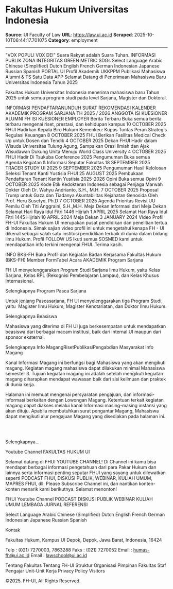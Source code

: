 # Fakultas Hukum Universitas Indonesia

**Source**: UI Faculty of Law
**URL**: https://law.ui.ac.id
**Scraped**: 2025-10-10T06:44:17.701075
**Category**: employment

---

"VOX POPULI VOX DEI" Suara Rakyat adalah Suara Tuhan.
INFORMASI PUBLIK ZONA INTEGRITAS GREEN METRIC SDGs 
Select Language
Arabic
Chinese (Simplified)
Dutch
English
French
German
Indonesian
Japanese
Russian
Spanish
PORTAL UI
Profil
Akademik
UKKPPM
Publikasi
Mahasiswa
Alumni & TS
Satu Data
APP
Selamat Datang di
Penerimaan Mahasiswa Baru
Universitas Indonesia Tahun 2025

Fakultas Hukum Universitas Indonesia menerima mahasiswa baru Tahun 2025 untuk semua program studi pada level Sarjana, Magister dan Doktoral.

INFORMASI PENDAFTARANUNDUH SURAT REKOMENDASI
KALENDER AKADEMIK PROGRAM SARJANA TH 2025 / 2026
ANGGOTA
ISI KUESIONER ALUMNI FH
ISI KUESIONER EMPLOYER
Berita Terbaru
Buka semua berita terbaru mengenai riset, prestasi, dan kehidupan kampus
10 OCTOBER 2025
FHUI Hadirkan Kepala Biro Hukum Kemenkeu: Kupas Tuntas Peran Strategis Regulasi Keuangan
8 OCTOBER 2025
FHUI Berikan Fasilitas Medical Check Up untuk Dosen dan Tendik
4 OCTOBER 2025
Dekan FHUI Hadir dalam Wisuda Universitas Tulung Agung, Sampaikan Orasi Ilmiah dan Ajak Wisudawan Dukung Unita Menuju World Class University
4 OCTOBER 2025
FHUI Hadir Di Tsukuba Conference 2025
Pengumuman
Buka semua Agenda Kegiatan & Informasi Seputar Fakultas
18 SEPTEMBER 2025
TRACER STUDY UI 2025
9 SEPTEMBER 2025
Pengumuman Hasil Kelolosan Seleksi Tenant Kanti Yustisia FHUI
25 AUGUST 2025
Pembukaan Pendaftaran Tenant Kantin Yustisia 2025-2026
Opini
Buka semua Opini
9 OCTOBER 2025
Kode Etik Kedokteran Indonesia sebagai Penjaga Marwah Dokter Oleh Dr. Wahyu Andrianto, S.H., M.H.
7 OCTOBER 2025
Proposal Trump untuk Gaza dan Tiadanya Akuntabilitas Kejahatan Genosida Oleh Prof. Heru Susetyo, Ph.D
7 OCTOBER 2025
Agenda Prioritas Revisi UU Pemilu Oleh Titi Anggraini, S.H.,M.H.
Meja Dekan
Informasi dari Meja Dekan
Selamat Hari Raya Idul Fitri 1446 Hijriah
1 APRIL 2025
Selamat Hari Raya Idul Fitri 1445 Hijriah
10 APRIL 2024
Meja Dekan
3 JANUARY 2024
Video Profil FH-UI
Fakultas Hukum UI merupakan pusat pendidikan dan penelitian tertua di Indonesia. Simak sajian video profil ini untuk mengetahui kenapa FH - UI dikenal sebagai salah satu institusi pendidikan terbaik di dunia dalam bidang ilmu Hukum.
Profil
FOLLOW US
Ikuti semua SOSMED kami untuk mendapatkan info terkini mengenai FHUI. Terima kasih.

INFO BKS-FH
Buka Profil dan Kegiatan Badan Kerjasama Fakultas Hukum (BKS-FH)
Member FormTabel Acara
AKADEMIK
Program Sarjana

FH UI menyelenggarakan Program Studi Sarjana Ilmu Hukum, yaitu Kelas Sarjana, Kelas RPL (Rekognisi Pembelajaran Lampau), dan Kelas Khusus Internasional.

Selengkapnya
Program Pasca Sarjana

Untuk jenjang Pascasarjana, FH UI menyelenggarakan tiga Program Studi, yaitu  Magister Ilmu Hukum, Magister Kenotariatan, dan Doktor Ilmu Hukum.

Selengkapnya
Beasiswa

Mahasiswa yang diterima di FH UI juga berkesempatan untuk mendapatkan beasiswa dari berbagai macam institusi, baik dari internal UI maupun dari sponsor eksternal.

Selengkapnya
Info MagangRisetPublikasiPengabdian Masyarakat
Info Magang

Kanal Informasi Magang ini berfungsi bagi Mahasiswa yang akan mengikuti magang. Kegiatan magang mahasiswa dapat dilakukan minimal Mahasiswa semester 3. Tujuan kegiatan magang ini adalah setelah mengikuti kegiatan magang diharapkan mendapat wawasan baik dari sisi keilmuan dan praktek di dunia kerja.

Halaman ini memuat mengenai persyaratan pengajuan, dan informasi-informasi berkaitan dengan Lowongan Magang. Ketentuan terkait kegiatan magang dapat diakses melalui kanal Informasi masing-masing instansi yang akan dituju. Apabila membutuhkan surat pengantar Magang, Mahasiswa dapat mengikuti alur pengajuan Magang yang disediakan pada halaman ini.  

 

Selengkapnya…

Youtube Channel
FAKULTAS HUKUM UI

Selamat datang di FHUI YOUTUBE CHANNEL! Di Channel ini kamu bisa mendapat berbagai informasi pengetahuan dari para Pakar Hukum dan lainnya serta informasi penting seputar FHUI yang sayang untuk dilewatkan seperti PODCAST FHUI, DISKUSI PUBLIK, WEBINAR, KULIAH UMUM, MAPRES FHUI, dll. Please Subscribe Channel ini, dan nantikan konten-konten menarik kami berikutnya. Selamat menonton!

FHUI Youtube Channel
PODCAST
DISKUSI PUBLIK
WEBINAR
KULIAH UMUM
LEMBAGA
JURNAL
REFERENSI

Select Language
Arabic
Chinese (Simplified)
Dutch
English
French
German
Indonesian
Japanese
Russian
Spanish

Kontak

Fakultas Hukum, Kampus UI Depok, Depok, Jawa Barat, Indonesia, 16424

Telp : (021) 7270003, 7863288
Faks : (021) 7270052
Email : humas-fh@ui.ac.id
Email : lawschool@ui.ac.id

Tentang Fakultas
Tentang FH-UI
Struktur Organisasi
Pimpinan Fakultas
Staf Pengajar
Unit-Unit Kerja
Privacy Policy
Visitors

©2025. FH-UI, All Rights Reserved.
